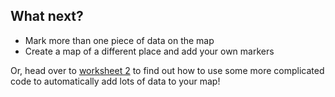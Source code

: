 ## What next?

- Mark more than one piece of data on the map
- Create a map of a different place and add your own markers

Or, head over to [worksheet 2](worksheet2.md) to find out how to use some more complicated code to automatically add lots of data to your map!

